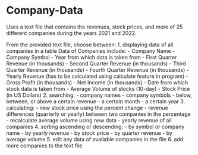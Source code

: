 # Company-Data

Uses a text file that contains the revenues, stock prices, and more of 25 different companies during the years 2021 and 2022.

From the provided text file, choose between:
    1. displaying data of all companies in a table
        Data of Companies include:
            - Company Name
            - Company Symbol
            - Year from which data is taken from
            - First Quarter Revenue (in thousands)
            - Second Quarter Revenue (in thousands)
            - Third Quarter Revenue (in thousands)
            - Fourth Quarter Revenue (in thousands)
            - Yearly Revenue (has to be calculated using calculate feature in program)
            - Gross Profit (in thousands)
            - Net Income (in thousands)
            - Date from which stock data is taken from
            - Average Volume of stocks (10-day)
            - Stock Price (in US Dollars)
    2. searching:
        - company names
        - company symbols
        - below, between, or above a certain revenue
        - a certain month
        - a certain year
    3. calculating:
        - new stock price using the percent change
        - revenue differences (quarterly or yearly) between two companies in the percentage
        - recalculate average volume using new data
        - yearly revenue of all companies
    4. sorting ascending or descending:
        - by symbol or company name
        - by yearly revenue
        - by stock price
        - by quarter revenue
        - by average volume
    5. edit any data of available companies in the file
    6. add more companies to the text file
